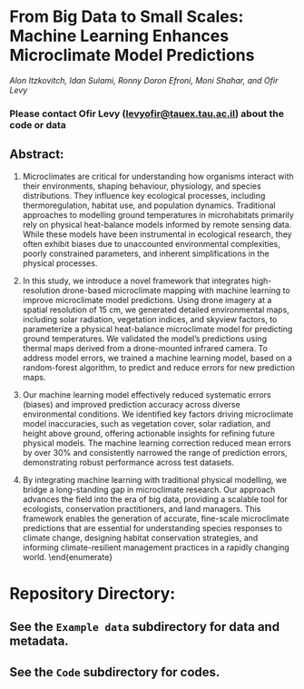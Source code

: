 # From Big Data to Small Scales: Machine Learning Enhances Microclimate Model Predictions

_Alon Itzkovitch, Idan Sulami, Ronny Doron Efroni, Moni Shahar, and
Ofir Levy_

### Please contact Ofir Levy (levyofir@tauex.tau.ac.il) about the code or data

## Abstract:

1) Microclimates are critical for understanding how organisms interact with their environments, shaping behaviour, physiology, and species distributions. They influence key ecological processes, including thermoregulation, habitat use, and population dynamics. Traditional approaches to modelling ground temperatures in microhabitats primarily rely on physical heat-balance models informed by remote sensing data. While these models have been instrumental in ecological research, they often exhibit biases due to unaccounted environmental complexities, poorly constrained parameters, and inherent simplifications in the physical processes.

2) In this study, we introduce a novel framework that integrates high-resolution drone-based microclimate mapping with machine learning to improve microclimate model predictions. Using drone imagery at a spatial resolution of 15 cm, we generated detailed environmental maps, including solar radiation, vegetation indices, and skyview factors, to parameterize a physical heat-balance microclimate model for predicting ground temperatures. We validated the model’s predictions using thermal maps derived from a drone-mounted infrared camera. To address model errors, we trained a machine learning model, based on a random-forest algorithm, to predict and reduce errors for new prediction maps. 

3) Our machine learning model effectively reduced systematic errors (biases) and improved prediction accuracy across diverse environmental conditions. We identified key factors driving microclimate model inaccuracies, such as vegetation cover, solar radiation, and height above ground, offering actionable insights for refining future physical models. The machine learning correction reduced mean errors by over 30\% and consistently narrowed the range of prediction errors, demonstrating robust performance across test datasets.

4) By integrating machine learning with traditional physical modelling, we bridge a long-standing gap in microclimate research. Our approach advances the field into the era of big data, providing a scalable tool for ecologists, conservation practitioners, and land managers. This framework enables the generation of accurate, fine-scale microclimate predictions that are essential for understanding species responses to climate change, designing habitat conservation strategies, and informing climate-resilient management practices in a rapidly changing world. \end{enumerate}


# **Repository Directory**:
## See the `Example data` subdirectory for data and metadata. <!-- [link](https://github.com/levyofi/Itzkovitch_el_al_Proceedings_B/tree/main/Example%20data). -->

## See the `Code` subdirectory for codes.  <!--: [link](https://github.com/levyofi/Itzkovitch_el_al_Proceedings_B/tree/main/Codes).-->
